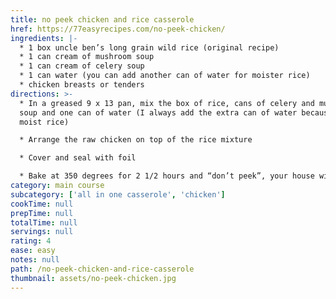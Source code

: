 ```yaml
---
title: no peek chicken and rice casserole
href: https://77easyrecipes.com/no-peek-chicken/
ingredients: |-
  * 1 box uncle ben’s long grain wild rice (original recipe)
  * 1 can cream of mushroom soup
  * 1 can cream of celery soup
  * 1 can water (you can add another can of water for moister rice)
  * chicken breasts or tenders
directions: >-
  * In a greased 9 x 13 pan, mix the box of rice, cans of celery and mushroom
  soup and one can of water (I always add the extra can of water because I like
  moist rice)

  * Arrange the raw chicken on top of the rice mixture

  * Cover and seal with foil

  * Bake at 350 degrees for 2 1/2 hours and “don’t peek”, your house will smell amazing
category: main course
subcategory: ['all in one casserole', 'chicken']
cookTime: null
prepTime: null
totalTime: null
servings: null
rating: 4
ease: easy
notes: null
path: /no-peek-chicken-and-rice-casserole
thumbnail: assets/no-peek-chicken.jpg
---
```


